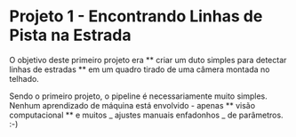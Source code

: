 # Projeto 1 - Encontrando Linhas de Pista na Estrada

O objetivo deste primeiro projeto era ** criar um duto simples para detectar linhas de estradas ** em um quadro tirado de uma câmera montada no telhado.

Sendo o primeiro projeto, o pipeline é necessariamente muito simples. Nenhum aprendizado de máquina está envolvido - apenas ** visão computacional ** e muitos _ ajustes manuais enfadonhos _ de parâmetros. :-)
